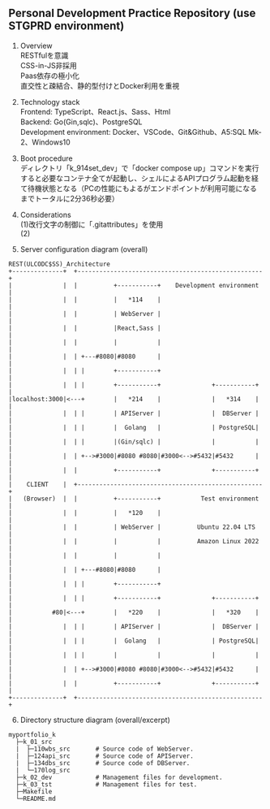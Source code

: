 ## Personal Development Practice Repository (use STGPRD environment)
1. Overview  
RESTfulを意識  
CSS-in-JS非採用  
Paas依存の極小化  
直交性と疎結合、静的型付けとDocker利用を重視  

2. Technology stack  
Frontend: TypeScript、React.js、Sass、Html  
Backend: Go(Gin,sqlc)、PostgreSQL  
Development environment: Docker、VSCode、Git&Github、A5:SQL Mk-2、Windows10  

3. Boot procedure  
ディレクトリ「k_914set_dev」で「docker compose up」コマンドを実行すると必要なコンテナ全てが起動し、シェルによるAPIプログラム起動を経て待機状態となる（PCの性能にもよるがエンドポイントが利用可能になるまでトータルに2分36秒必要）  

4. Considerations  
(1)改行文字の制御に「.gitattributes」を使用  
(2)  

5. Server configuration diagram (overall)  
```
REST(ULCODC$SS)_Architecture
+--------------+  +---------------------------------------------------+
|              |  |          +-----------+    Development environment |
|              |  |          |   *114    |                            |
|              |  |          | WebServer |                            |
|              |  |          |React,Sass |                            |
|              |  |          |           |                            |
|              |  | +---#8080|#8080      |                            |
|              |  | |        +-----------+                            |
|              |  | |        +-----------+              +-----------+ |
|localhost:3000|<---+        |   *214    |              |   *314    | |
|              |  | |        | APIServer |              |  DBServer | |
|              |  | |        |  Golang   |              | PostgreSQL| |
|              |  | |        |(Gin/sqlc) |              |           | |
|              |  | +-->#3000|#8080 #8080|#3000<-->#5432|#5432      | |
|              |  |          +-----------+              +-----------+ |
|    CLIENT    |  +---------------------------------------------------+
|   (Browser)  |  |          +-----------+           Test environment |
|              |  |          |   *120    |                            |
|              |  |          | WebServer |          Ubuntu 22.04 LTS  |
|              |  |          |           |          Amazon Linux 2022 |
|              |  |          |           |                            |
|              |  | +---#8080|#8080      |                            |
|              |  | |        +-----------+                            |
|              |  | |        +-----------+              +-----------+ |
|           #80|<---+        |   *220    |              |   *320    | |
|              |  | |        | APIServer |              |  DBServer | |
|              |  | |        |  Golang   |              | PostgreSQL| |
|              |  | |        |           |              |           | |
|              |  | +-->#3000|#8080 #8080|#3000<-->#5432|#5432      | |
|              |  |          +-----------+              +-----------+ |
+--------------+  +---------------------------------------------------+
```
6. Directory structure diagram (overall/excerpt)  
```
myportfolio_k
  ├─k_01_src
  |  ├─110wbs_src       # Source code of WebServer.
  |  ├─124api_src       # Source code of APIServer.
  |  ├─134dbs_src       # Source code of DBServer.
  |  └─170log_src
  ├─k_02_dev            # Management files for development.
  ├─k_03_tst            # Management files for test.
  ├─Makefile
  └─README.md
```
<!--
-->